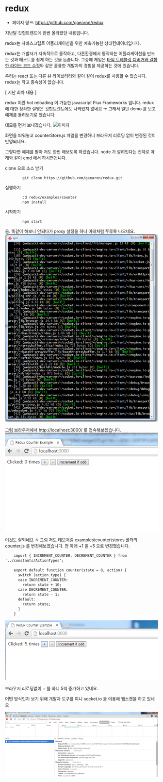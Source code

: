 # redux

- 페이지 링크: https://github.com/gaearon/redux

지난달 깃헙트렌드에 한번 올라왔던 내용입니다.

redux는 자바스크립트 어플리케이션을 위한 예측가능한 상태컨테이너입니다.

redux는 개발자가 지속적으로 동작하고, 다른환경에서 동작하는 어플리케이션을 만드는 것과 테스트를 쉽게 하는 것을 돕습니다.
그중에 제일은 [타임 트레블링 디버거와 결합한 라이브 코드 수정](https://github.com/gaearon/redux-devtools)와 같은 훌륭한 개발자의 경험을 제공하는 것에 있습니다. 

우리는 react 또는 다른 뷰 라이브러리와 같이 같이 redux를 사용할 수 있습니다.
redux는 작고 종속성이 없습니다.



[ 지난 회차 내용 ]

redux 이란 hot reloading 이 가능한 javascript Flux Frameworks 입니다.
redux 에 대한 정확한 설명은 깃헙트렌트에도 나와있지 않네요 ㅜ
그래서 일단 demo 를 보고 예제를 돌려보기로 했습니다.


 데모를 먼저 보내겠습니다.
![이미지](https://camo.githubusercontent.com/5688a6141e6a86baca5d252463dbbce86f8f71d2/68747470733a2f2f73332e616d617a6f6e6177732e636f6d2f662e636c2e6c792f6974656d732f325a324433553236306432413331316b3242307a2f53637265656e2532305265636f7264696e67253230323031352d30362d3033253230617425323030332e3232253230706d2e676966)

 화면을 띄워놓고 counterStore.js 파일을 변경하니 브라우저 리로딩 없이 변경된 것이 반영되네요.

그렇다면 예제를 받아 저도 한번 해보도록 하겠습니다. node 가 깔려잇다는 전제로 아래와 같이 cmd 에서 하시면됩니다.

clone 으로 소스 받기

			git clone https://github.com/gaearon/redux.git



실행하기

			cd redux/examples/counter
			npm install


시작하기

			npm start


음. 똑같이 해보니 안되다가 proxy 설정을 하니 아래처럼 쭈루룩 나오네요.
![이미지](https://raw.githubusercontent.com/TeamSEGO/github-trend-kr/master/img/019-16-redux-01.png)


그럼 브라우저에서 http://localhost:3000/ 로 접속해보겠습니다.
![이미지](https://raw.githubusercontent.com/TeamSEGO/github-trend-kr/master/img/019-16-redux-02.png)

이것도 잘되네요 ㅎ
그럼 저도 데모처럼 examples\counter\stores  폴더의 counter.js 를 변경해보겠습니다. 전 아래 +1 을 +5 으로 변경했습니다.

		import { INCREMENT_COUNTER, DECREMENT_COUNTER } from '../constants/ActionTypes';

		export default function counter(state = 0, action) {
		  switch (action.type) {
		  case INCREMENT_COUNTER:
		    return state + 10;
		  case DECREMENT_COUNTER:
		    return state - 1;
		  default:
		    return state;
		  }
		}

![이미지](https://raw.githubusercontent.com/TeamSEGO/github-trend-kr/master/img/019-16-redux-03.png)

브라우저 리로딩없이 + 를 하니 5씩 증가하고 있네요.

어떤 방식인지 보기 위해 개발자 도구를 여니 socket.io 을 이용해 웹소켓을 하고 있네요

![이미지](https://raw.githubusercontent.com/TeamSEGO/github-trend-kr/master/img/019-16-redux-04.png)
